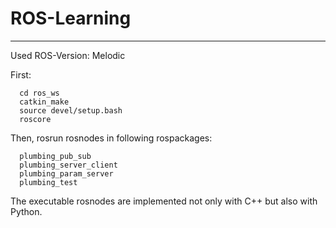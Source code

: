 # ROS-Learning
---
Used ROS-Version: Melodic

First:

      cd ros_ws
      catkin_make
      source devel/setup.bash
      roscore

Then, rosrun rosnodes in following rospackages:

      plumbing_pub_sub
      plumbing_server_client
      plumbing_param_server
      plumbing_test
The executable rosnodes are implemented not only with C++ but also with Python.
